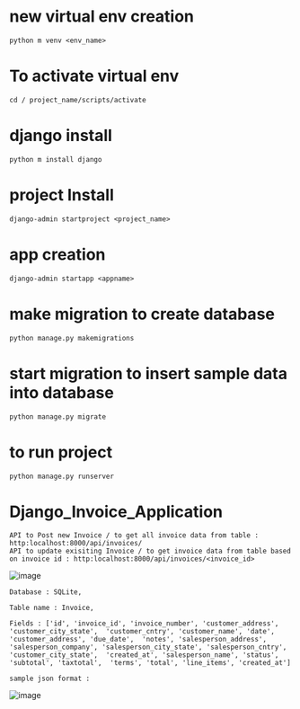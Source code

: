 # new virtual env creation

```
python m venv <env_name>
```

# To activate virtual env
```
cd / project_name/scripts/activate
```

# django install 

```
python m install django
```

# project Install

```
django-admin startproject <project_name>
```
# app creation

```
django-admin startapp <appname>
```

# make migration to create database 

```
python manage.py makemigrations
```

# start migration to insert sample data into database 

```
python manage.py migrate
```

# to run project 
```
python manage.py runserver
```

# Django_Invoice_Application

    API to Post new Invoice / to get all invoice data from table : http:localhost:8000/api/invoices/
    API to update exisiting Invoice / to get invoice data from table based on invoice id : http:localhost:8000/api/invoices/<invoice_id>


![image](https://user-images.githubusercontent.com/50217774/159158888-070d02c2-50d5-45cd-bd8b-a368d996e68e.png)


    Database : SQLite,
    
    Table name : Invoice,
    
    Fields : ['id', 'invoice_id', 'invoice_number', 'customer_address', 'customer_city_state',  'customer_cntry', 'customer_name', 'date', 'customer_address', 'due_date',  'notes', 'salesperson_address', 'salesperson_company', 'salesperson_city_state', 'salesperson_cntry', 'customer_city_state',  'created_at', 'salesperson_name', 'status', 'subtotal', 'taxtotal',  'terms', 'total', 'line_items', 'created_at']
    
    sample json format :
    
  ![image](https://user-images.githubusercontent.com/50217774/159169320-b6da0958-7a58-4ebd-9731-9386825b63c6.png)
    

